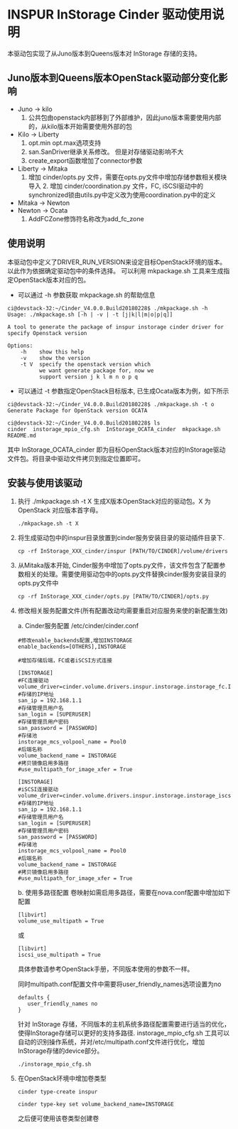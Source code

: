 INSPUR InStorage Cinder 驱动使用说明
=================================
本驱动包实现了从Juno版本到Queens版本对 InStorage 存储的支持。

Juno版本到Queens版本OpenStack驱动部分变化影响
---------------------------------------------
- Juno -> kilo
	1. 公共包由openstack内部移到了外部维护，因此juno版本需要使用内部的，从kilo版本开始需要使用外部的包
- Kilo -> Liberty
	1. opt.min opt.max选项支持
	2. san.SanDriver继承关系修改。 但是对存储驱动影响不大
	3. create_export函数增加了connector参数
- Liberty -> Mitaka
	1. 增加 cinder/opts.py 文件，需要在opts.py文件中增加存储参数相关模块导入
        2. 增加 cinder/coordination.py 文件，FC, iSCSI驱动中的synchronized锁由utils.py中定义改为使用coordination.py中的定义
- Mitaka -> Newton
- Newton -> Ocata
	1. AddFCZone修饰符名称改为add_fc_zone

使用说明
--------
本驱动包中定义了DRIVER_RUN_VERSION来设定目标OpenStack环境的版本。以此作为依据确定驱动包中的条件选择。
可以利用 mkpackage.sh 工具来生成指定OpenStack版本对应的包。
   - 可以通过 -h 参数获取 mkpackage.sh 的帮助信息
   ```
   ci@devstack-32:~/Cinder_V4.0.0.Build20180228$ ./mkpackage.sh -h
   Usage: ./mkpackage.sh [-h | -v | -t [j|k|l|m|o|p|q]]

   A tool to generate the package of inspur instorage cinder driver for specify Openstack version

   Options:
       -h    show this help
       -v    show the version
       -t V  specify the openstack version which
             we want generate package for, now we
             support version j k l m n o p q
   ```
   - 可以通过 -t 参数指定OpenStack目标版本, 已生成Ocata版本为例，如下所示
   ```
   ci@devstack-32:~/Cinder_V4.0.0.Build20180228$ ./mkpackage.sh -t o
   Generate Package for OpenStack version OCATA

   ci@devstack-32:~/Cinder_V4.0.0.Build20180228$ ls
   cinder  instorage_mpio_cfg.sh  InStorage_OCATA_cinder  mkpackage.sh  README.md
   ```
   其中 InStorage_OCATA_cinder 即为目标OpenStack版本对应的InStorage驱动文件包。将目录中驱动文件拷贝到指定位置即可。

安装与使用该驱动
----------------
1. 执行 ./mkpackage.sh -t X 生成X版本OpenStack对应的驱动包。X 为 OpenStack 对应版本首字母。
   ```
   ./mkpackage.sh -t X
   ```
2. 将生成驱动包中的inspur目录放置到cinder服务安装目录的驱动插件目录下.
   ```
   cp -rf InStorage_XXX_cinder/inspur [PATH/TO/CINDER]/volume/drivers
   ```
3. 从Mitaka版本开始, Cinder服务中增加了opts.py文件，该文件包含了配置参数相关的处理。需要使用驱动包中的opts.py文件替换cinder服务安装目录的opts.py文件中
   ```
   cp -rf InStorage_XXX_cinder/opts.py [PATH/TO/CINDER]/opts.py
   ```
4. 修改相关服务配置文件(所有配置改动均需要重启对应服务来使的新配置生效)

   a. Cinder服务配置 /etc/cinder/cinder.conf
      ```
      #修改enable_backends配置,增加INSTORAGE
      enable_backends=[OTHERS],INSTORAGE

      #增加存储后端，FC或者iSCSI方式连接

      [INSTORAGE]
      #FC连接驱动
      volume_driver=cinder.volume.drivers.inspur.instorage.instorage_fc.InStorageMCSFCDriver
      #存储的IP地址
      san_ip = 192.168.1.1 
      #存储管理员用户名
      san_login = [SUPERUSER]
      #存储管理员用户密码
      san_password = [PASSWORD]
      #存储池
      instorage_mcs_volpool_name = Pool0
      #后端名称
      volume_backend_name = INSTORAGE
      #拷贝镜像启用多路径
      #use_multipath_for_image_xfer = True

      [INSTORAGE]
      #iSCSI连接驱动
      volume_driver=cinder.volume.drivers.inspur.instorage.instorage_iscsi.InStorageMCSISCSIDriver
      #存储的IP地址
      san_ip = 192.168.1.1 
      #存储管理员用户名
      san_login = [SUPERUSER]
      #存储管理员用户密码
      san_password = [PASSWORD]
      #存储池
      instorage_mcs_volpool_name = Pool0
      #后端名称
      volume_backend_name = INSTORAGE
      #拷贝镜像启用多路径
      #use_multipath_for_image_xfer = True
      ```

   b. 使用多路径配置
      卷映射如需启用多路径，需要在nova.conf配置中增加如下配置
      ```
      [libvirt]
      volume_use_multipath = True
      ```
      或
      ```
      [libvirt]
      iscsi_use_multipath = True
      ```
      具体参数请参考OpenStack手册，不同版本使用的参数不一样。

      同时multipath.conf配置文件中需要将user_friendly_names选项设置为no 
      ```
      defaults {
         user_friendly_names no
      }
      ```

      针对 InStorage 存储，不同版本的主机系统多路径配置需要进行适当的优化，使得InStorage存储可以更好的支持多路径. instorage_mpio_cfg.sh 工具可以自动的识别操作系统，并对/etc/multipath.conf文件进行优化，增加InStorage存储的device部分。
      ```
      ./instorage_mpio_cfg.sh
      ```

5. 在OpenStack环境中增加卷类型
   ```
   cinder type-create inspur

   cinder type-key set volume_backend_name=INSTORAGE
   
   ```
   之后便可使用该卷类型创建卷
